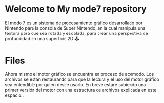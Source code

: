 # Welcome to My mode7 repository

El modo 7 es un sistema de procesamiento gráfico desarrollado por Nintendo para la consola de Super Nintendo, en la cual manipula una textura para que sea rotada y escalada, para crear una perspectiva de profundidad en una superficie 2D 🕹️


# Files

Ahora mismo el motor gráfico se encuentra en proceso de acomodo. Los archivos se están restaurando para que la lectura y el uso del motor gráfico sea entendible por quien desee usarlo. 
En breve estaré subiendo una primer versión del motor con una estructura de archivos explicada en este espacio..
